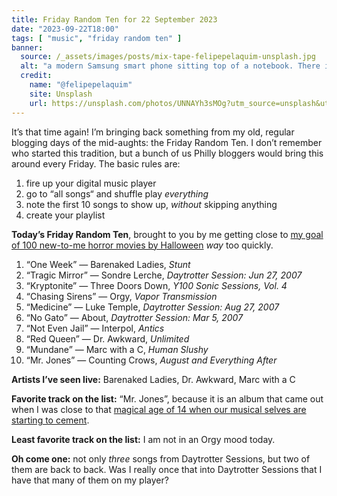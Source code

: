 ```yaml
---
title: Friday Random Ten for 22 September 2023
date: "2023-09-22T18:00"
tags: [ "music", "friday random ten" ]
banner:
  source: /_assets/images/posts/mix-tape-felipepelaquim-unsplash.jpg
  alt: "a modern Samsung smart phone sitting top of a notebook. There is an image on the phone’s screen that looks like a vintage cassette tape, with a label reading: Mix Tape"
  credit: 
    name: "@felipepelaquim"
    site: Unsplash
    url: https://unsplash.com/photos/UNNAYh3sMOg?utm_source=unsplash&utm_medium=referral&utm_content=creditCopyText
---
```


It’s that time again! I’m bringing back something from my old, regular blogging days of the mid-aughts: the Friday Random Ten. I don’t remember who started this tradition, but a bunch of us Philly bloggers would bring this around every Friday. The basic rules are:

1. fire up your digital music player
1. go to “all songs“ and shuffle play _everything_
1. note the first 10 songs to show up, _without_ skipping anything
1. create your playlist

**Today’s Friday Random Ten**, brought to you by me getting close to [my goal of 100 new-to-me horror movies by Halloween](https://letterboxd.com/reedcodes/list/100-horror-movies-in-92-days-2023/) _way_ too quickly.

1. “One Week” &#8212; Barenaked Ladies, _Stunt_
2. “Tragic Mirror” &#8212; Sondre Lerche, _Daytrotter Session: Jun 27, 2007_
3. “Kryptonite” &#8212; Three Doors Down, _Y100 Sonic Sessions, Vol. 4_
4. “Chasing Sirens” &#8212; Orgy, _Vapor Transmission_
5. “Medicine” &#8212; Luke Temple, _Daytrotter Session: Aug 27, 2007_
6. “No Gato” &#8212; About, _Daytrotter Session: Mar 5, 2007_
7. “Not Even Jail” &#8212; Interpol, _Antics_
8. “Red Queen” &#8212; Dr. Awkward, _Unlimited_
9. “Mundane” &#8212; Marc with a C, _Human Slushy_
10. “Mr. Jones” &#8212; Counting Crows, _August and Everything After_

**Artists I’ve seen live:** Barenaked Ladies, Dr. Awkward, Marc with a C

**Favorite track on the list:** “Mr. Jones”, because it is an album that came out when I was close to that [magical age of 14 when our musical selves are starting to cement](https://adolescentiaproject.com).

**Least favorite track on the list:** I am not in an Orgy mood today.

**Oh come one:** not only _three_ songs from Daytrotter Sessions, but two of them are back to back. Was I really once that into Daytrotter Sessions that I have that many of them on my player?
